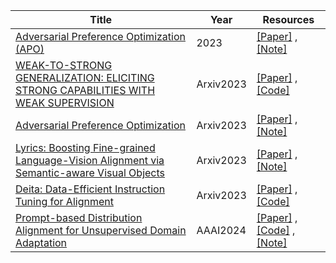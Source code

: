 | Title| Year |Resources|
| ------- | ----- | ------ |
|[Adversarial Preference Optimization (APO)](https://arxiv.org/abs/2311.08045)|2023|[[Paper]](https://arxiv.org/abs/2311.08045) ,[[Note]](https://mp.weixin.qq.com/s/6eLumNCmn_D6SuoH4Wj0CA)|
|[WEAK-TO-STRONG GENERALIZATION: ELICITING STRONG CAPABILITIES WITH WEAK SUPERVISION](https://cdn.openai.com/papers/weak-to-strong-generalization.pdf)|Arxiv2023|[[Paper]](https://cdn.openai.com/papers/weak-to-strong-generalization.pdf) ,[[Code]](https://github.com/openai/weak-to-strong)|
|[Adversarial Preference Optimization](https://arxiv.org/abs/2311.08045)|Arxiv2023|[[Paper]](https://arxiv.org/abs/2311.08045) ,[[Note]](https://mp.weixin.qq.com/s/Pk9xmrRR3-8ftepMCmlwbA)|
|[Lyrics: Boosting Fine-grained Language-Vision Alignment via Semantic-aware Visual Objects](https://arxiv.org/pdf/2312.05278.pdf)|Arxiv2023|[[Paper]](https://arxiv.org/pdf/2312.05278.pdf) ,[[Note]](https://hf.co/spaces/IDEA-CCNL/Ziya-Visual-Lyrics)|
|[Deita: Data-Efficient Instruction Tuning for Alignment](https://arxiv.org/abs/2312.15685)|Arxiv2023|[[Paper]](https://arxiv.org/abs/2312.15685) ,[[Code]](https://github.com/hkust-nlp/deita)|
|[Prompt-based Distribution Alignment for Unsupervised Domain Adaptation](https://arxiv.org/pdf/2312.09553.pdf)|AAAI2024|[[Paper]](https://arxiv.org/pdf/2312.09553.pdf) ,[[Code]](https://github.com/BaiShuanghao/Prompt-based-Distribution-Alignment) ,[[Note]](https://mp.weixin.qq.com/s/HQopS-Z8DVPcMpkPRQRwpA)|
